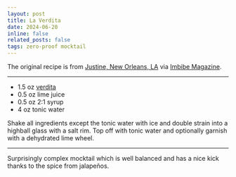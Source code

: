 ```yaml
---
layout: post
title: La Verdita
date: 2024-06-20 
inline: false
related_posts: false
tags: zero-proof mocktail
---
```


The original recipe is from <a href="https://www.justinenola.com/">Justine, New Orleans, LA</a> via <a href="https://imbibemagazine.com/">Imbibe Magazine</a>.

---

<ul>
    <li> 1.5 oz <a href="/cocktails/other-recipes/verdita">verdita</a></li>
    <li> 0.5 oz lime juice</li>
    <li> 0.5 oz 2:1 syrup</li>
    <li> 4 oz tonic water</li>
</ul>

Shake all ingredients except the tonic water with ice and double strain into a highball glass with a salt rim. Top off with tonic water and optionally garnish with a dehydrated lime wheel.

---

Surprisingly complex mocktail which is well balanced and has a nice kick thanks to the spice from jalapeños. 